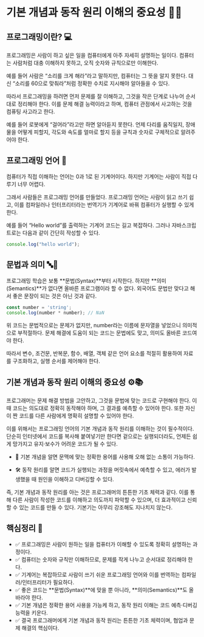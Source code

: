 # 기본 개념과 동작 원리 이해의 중요성 🔑🧠

## 프로그래밍이란? 💻

프로그래밍은 사람이 하고 싶은 일을 컴퓨터에게 아주 자세히 설명하는 일이다.
컴퓨터는 사람처럼 대충 이해하지 못하고, 오직 숫자와 규칙으로만 이해한다.

예를 들어 사람은 “소리를 크게 해라”라고 말하지만, 컴퓨터는 그 뜻을 알지 못한다.
대신 “소리를 60으로 맞춰라”처럼 정확한 수치로 지시해야 알아들을 수 있다.

따라서 프로그래밍을 하려면 먼저 문제를 잘 이해하고, 그것을 작은 단계로 나누어 순서대로 정리해야 한다. 이를 문제 해결 능력이라고 하며, 컴퓨터 관점에서 사고하는 것을 컴퓨팅 사고라고 한다.

예를 들어 로봇에게 “걸어라”라고만 하면 알아듣지 못한다.
언제 다리를 움직일지, 장애물을 어떻게 피할지, 각도와 속도를 얼마로 할지 등을 규칙과 숫자로 구체적으로 알려주어야 한다.

## 프로그래밍 언어 🧩

컴퓨터가 직접 이해하는 언어는 0과 1로 된 기계어이다. 하지만 기계어는 사람이 직접 다루기 너무 어렵다.

그래서 사람들은 프로그래밍 언어를 만들었다. 프로그래밍 언어는 사람이 읽고 쓰기 쉽고, 이를 컴파일러나 인터프리터라는 번역기가 기계어로 바꿔 컴퓨터가 실행할 수 있게 한다.

예를 들어 “Hello world”를 출력하는 기계어 코드는 길고 복잡하다.
그러나 자바스크립트로는 다음과 같이 간단히 작성할 수 있다.

```javascript
console.log("hello world");
```
## 문법과 의미 🔤🧠

프로그래밍 학습은 보통 \*\*문법(Syntax)\*\*부터 시작한다. 하지만 \*\*의미(Semantics)\*\*가 없다면 올바른 프로그램이라 할 수 없다.
외국어도 문법만 맞다고 해서 좋은 문장이 되는 것은 아닌 것과 같다.

```javascript
const number = 'string';
console.log(number * number); // NaN
```

위 코드는 문법적으로는 문제가 없지만, number라는 이름에 문자열을 넣었으니 의미적으로 부적절하다.
문제 해결에 도움이 되는 코드는 문법에도 맞고, 의미도 올바른 코드여야 한다.

따라서 변수, 조건문, 반복문, 함수, 배열, 객체 같은 언어 요소를 적절히 활용하여 자료를 구조화하고, 실행 순서를 제어해야 한다.

## 기본 개념과 동작 원리 이해의 중요성 ⚙️📚

프로그래머는 문제 해결 방법을 고안하고, 그것을 문법에 맞는 코드로 구현해야 한다.
이때 코드는 의도대로 정확히 동작해야 하며, 그 결과를 예측할 수 있어야 한다. 또한 자신이 짠 코드를 다른 사람에게 명확히 설명할 수 있어야 한다.

이를 위해서는 프로그래밍 언어의 기본 개념과 동작 원리를 이해하는 것이 필수적이다. 단순히 인터넷에서 코드를 복사해 붙여넣기만 한다면 겉으로는 실행되더라도, 언제든 쉽게 망가지고 유지·보수가 어려운 코드가 될 수 있다.

* 🧭 기본 개념을 알면 문맥에 맞는 정확한 용어를 사용해 오해 없는 소통이 가능하다.

* 🛠️ 동작 원리를 알면 코드가 실행되는 과정을 머릿속에서 예측할 수 있고, 에러가 발생했을 때 원인을 이해하고 디버깅할 수 있다.

즉, 기본 개념과 동작 원리를 아는 것은 프로그래머의 튼튼한 기초 체력과 같다. 이를 통해 다른 사람이 작성한 코드를 이해하고 의도까지 파악할 수 있으며, 더 효과적이고 신뢰할 수 있는 코드를 만들 수 있다.
기본기는 아무리 강조해도 지나치지 않는다.

## 핵심정리 📌

* ✅ 프로그래밍은 사람이 원하는 일을 컴퓨터가 이해할 수 있도록 정확히 설명하는 과정이다.
* ✅ 컴퓨터는 숫자와 규칙만 이해하므로, 문제를 작게 나누고 순서대로 정리해야 한다.
* ✅ 기계어는 복잡하므로 사람이 쓰기 쉬운 프로그래밍 언어와 이를 번역하는 컴파일러/인터프리터가 필요하다.
* ✅ 좋은 코드는 \*\*문법(Syntax)\*\*에 맞을 뿐 아니라, \*\*의미(Semantics)\*\*도 올바라야 한다.
* ✅ 기본 개념은 정확한 용어 사용을 가능케 하고, 동작 원리 이해는 코드 예측·디버깅 능력을 키운다.
* ✅ 결국 프로그래머에게 기본 개념과 동작 원리는 튼튼한 기초 체력이며, 협업과 문제 해결의 핵심이다.
